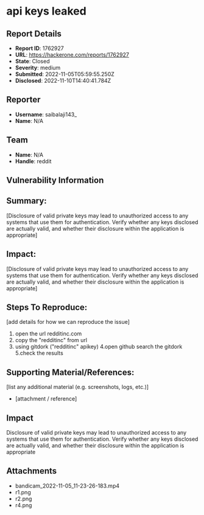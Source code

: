 # api keys leaked

## Report Details
- **Report ID**: 1762927
- **URL**: https://hackerone.com/reports/1762927
- **State**: Closed
- **Severity**: medium
- **Submitted**: 2022-11-05T05:59:55.250Z
- **Disclosed**: 2022-11-10T14:40:41.784Z

## Reporter
- **Username**: saibalaji143_
- **Name**: N/A

## Team
- **Name**: N/A
- **Handle**: reddit

## Vulnerability Information
## Summary:
[Disclosure of valid private keys may lead to unauthorized access to any systems that use them for authentication. Verify whether any keys disclosed are actually valid, and whether their disclosure within the application is appropriate]

## Impact:
[Disclosure of valid private keys may lead to unauthorized access to any systems that use them for authentication. Verify whether any keys disclosed are actually valid, and whether their disclosure within the application is appropriate]

## Steps To Reproduce:
[add details for how we can reproduce the issue]

  1.  open the url  redditinc.com
  2. copy the "redditinc" from url  
  3. using gitdork ("redditinc" apikey)
   4.open github search the gitdork 
 5.check the results

## Supporting Material/References:
[list any additional material (e.g. screenshots, logs, etc.)]

  * [attachment / reference]

## Impact

Disclosure of valid private keys may lead to unauthorized access to any systems that use them for authentication. Verify whether any keys disclosed are actually valid, and whether their disclosure within the application is appropriate

## Attachments
- bandicam_2022-11-05_11-23-26-183.mp4
- r1.png
- r2.png
- r4.png
